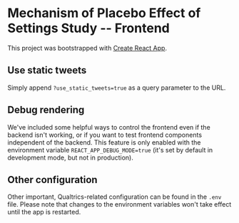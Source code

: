 # Mechanism of Placebo Effect of Settings Study -- Frontend
This project was bootstrapped with [Create React App](https://github.com/facebook/create-react-app).

## Use static tweets
Simply append `?use_static_tweets=true` as a query parameter to the URL.

## Debug rendering
We've included some helpful ways to control the frontend even if the backend isn't working, or if you want to test
frontend components independent of the backend.  This feature is only enabled with the environment variable
`REACT_APP_DEBUG_MODE=true` (it's set by default in development mode, but not in production).

## Other configuration
Other important, Qualtrics-related configuration can be found in the `.env` file.  Please note that changes to the
environment variables won't take effect until the app is restarted.
